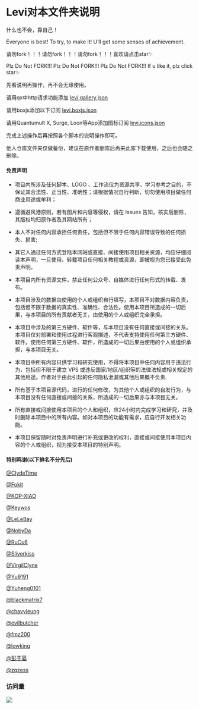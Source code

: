# Levi对本文件夹说明
什么也不会，靠自己！


Everyone is best! To try, to make it! U‘ll get some senses of achievement.


请勿fork！！！请勿fork！！！请勿fork！！！喜欢请点击star✨


Plz Do Not FORK!!! Plz Do Not FORK!!! Plz Do Not FORK!!! If u like it, plz click star✨


先看说明再操作，再不会无缘使用。

请用qx中http请求功能添加 [levi.gallery.json](https://raw.githubusercontent.com/czy13724/quantmultx/main/levi.gallery.json)

请用boxjs添加以下订阅 [levi.boxjs.json](https://raw.githubusercontent.com/czy13724/quantmultx/main/levi.boxjs.json)

请用Quantumult X, Surge, Loon等App添加图标订阅 [levi.icons.json](https://raw.githubusercontent.com/czy13724/LeviIcons/main/levi.icons.json)

完成上述操作后再按照各个脚本的说明操作即可。

他人仓库文件夹仅做备份，建议在原作者删库后再来此库下载使用，之后也会随之删除。

#### 免责声明

* 项目内所涉及任何脚本、LOGO 、工作流仅为资源共享、学习参考之目的，不保证其合法性、正当性、准确性；请根据情况自行判断，切勿使用项目做任何商业用途或牟利；

* 遵循避风港原则，若有图片和内容等侵权，请在 Issues 告知，核实后删除，其版权均归原作者及其网站所有；

* 本人不对任何内容承担任何责任，包括但不限于任何内容错误导致的任何损失、损害;

* 其它人通过任何方式登陆本网站或直接、间接使用项目相关资源，均应仔细阅读本声明，一旦使用、转载项目任何相关教程或资源，即被视为您已接受此免责声明。

* 本项目内所有资源文件，禁止任何公众号、自媒体进行任何形式的转载、发布。

* 本项目涉及的数据由使用的个人或组织自行填写，本项目不对数据内容负责，包括但不限于数据的真实性、准确性、合法性。使用本项目所造成的一切后果，与本项目的所有贡献者无关，由使用的个人或组织完全承担。

* 本项目中涉及的第三方硬件、软件等，与本项目没有任何直接或间接的关系。本项目仅对部署和使用过程进行客观描述，不代表支持使用任何第三方硬件、软件。使用任何第三方硬件、软件，所造成的一切后果由使用的个人或组织承担，与本项目无关。

* 本项目中所有内容只供学习和研究使用，不得将本项目中任何内容用于违法行为，包括但不限于建立 VPS 或违反国家/地区/组织等的法律法规或相关规定的其他用途。作者对于由此引起的任何隐私泄漏或其他后果概不负责.

* 所有基于本项目源代码，进行的任何修改，为其他个人或组织的自发行为，与本项目没有任何直接或间接的关系，所造成的一切后果亦与本项目无关。

* 所有直接或间接使用本项目的个人和组织，应24小时内完成学习和研究，并及时删除本项目中的所有内容。如对本项目的功能有需求，应自行开发相关功能。

* 本项目保留随时对免责声明进行补充或更改的权利，直接或间接使用本项目内容的个人或组织，视为接受本项目的特别声明。

#### 特别鸣谢(以下排名不分先后)

[@ClydeTime](https://github.com/ClydeTime)

[@Fokit](https://github.com/Fokit)

[@KOP-XIAO](https://github.com/KOP-XIAO)

[@Keywos](https://github.com/Keywos)

[@LeLeBay](https://github.com/LeLeBay)

[@NobyDa](https://github.com/NobyDa)

[@RuCu6](https://github.com/RuCu6)

[@Sliverkiss](https://github.com/Sliverkiss)

[@VirgilClyne](https://github.com/VirgilClyne)

[@Yu9191](https://github.com/Yu9191)

[@Yuheng0101](https://github.com/Yuheng0101)

[@blackmatrix7](https://github.com/blackmatrix7)

[@chavyleung](https://github.com/chavyleung)

[@evilbutcher](https://github.com/evilbutcher)

[@fmz200](https://github.com/fmz200)

[@lowking](https://github.com/lowking)

[@彭于晏](https://github.com/89996462)

[@zqzess](https://github.com/zqzess)

### 访问量

![](http://profile-counter.glitch.me/evilbutcher/count.svg)
